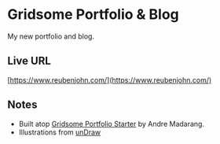 # Gridsome Portfolio & Blog

My new portfolio and blog.

## Live URL

[https://www.reubenjohn.com/](https://www.reubenjohn.com/)

## Notes

- Built atop [Gridsome Portfolio Starter](https://github.com/drehimself/gridsome-portfolio-starter) by Andre Madarang.
- Illustrations from [unDraw](https://undraw.co)
